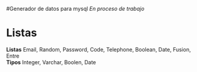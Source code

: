#Generador de datos para mysql
*En proceso de trabajo*  
# Listas

**Listas** Email, Random, Password, Code, Telephone, Boolean, Date, Fusion, Entre  
**Tipos** Integer, Varchar, Boolen, Date  
